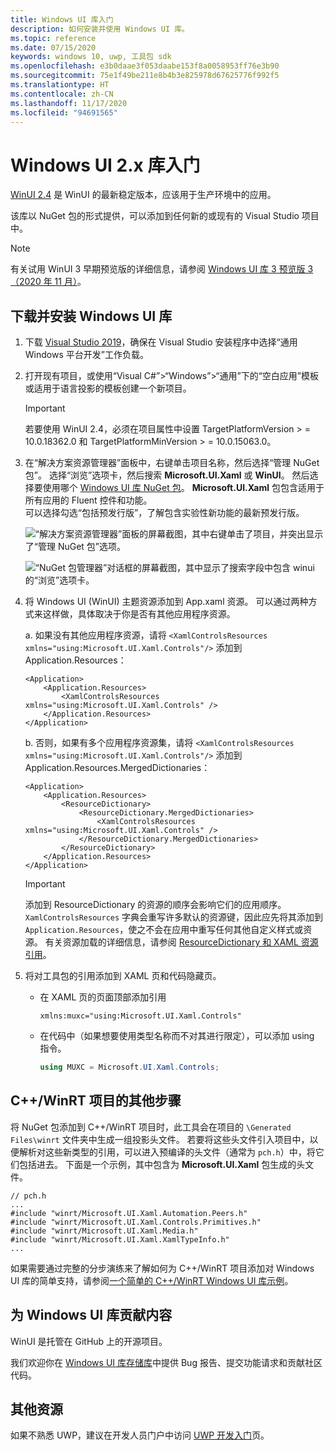 ```yaml
---
title: Windows UI 库入门
description: 如何安装并使用 Windows UI 库。
ms.topic: reference
ms.date: 07/15/2020
keywords: windows 10, uwp, 工具包 sdk
ms.openlocfilehash: e3b0daae3f053daabe153f8a0058953ff76e3b90
ms.sourcegitcommit: 75e1f49be211e8b4b3e825978d67625776f992f5
ms.translationtype: HT
ms.contentlocale: zh-CN
ms.lasthandoff: 11/17/2020
ms.locfileid: "94691565"
---
```

# <a name="getting-started-with-the-windows-ui-2x-library"></a>Windows UI 2.x 库入门

[WinUI 2.4](release-notes/winui-2.4.md) 是 WinUI 的最新稳定版本，应该用于生产环境中的应用。

该库以 NuGet 包的形式提供，可以添加到任何新的或现有的 Visual Studio 项目中。

> [!NOTE]
> 有关试用 WinUI 3 早期预览版的详细信息，请参阅 [Windows UI 库 3 预览版 3（2020 年 11 月）](../winui3/index.md)。

## <a name="download-and-install-the-windows-ui-library"></a>下载并安装 Windows UI 库

1. 下载 [Visual Studio 2019](https://developer.microsoft.com/windows/downloads)，确保在 Visual Studio 安装程序中选择“通用 Windows 平台开发”工作负载。

2. 打开现有项目，或使用“Visual C#”>“Windows”>“通用”下的“空白应用”模板或适用于语言投影的模板创建一个新项目。  

    > [!IMPORTANT]
    > 若要使用 WinUI 2.4，必须在项目属性中设置 TargetPlatformVersion > = 10.0.18362.0 和 TargetPlatformMinVersion > = 10.0.15063.0。

3. 在“解决方案资源管理器”面板中，右键单击项目名称，然后选择“管理 NuGet 包”。 选择“浏览”选项卡，然后搜索 **Microsoft.UI.Xaml** 或 **WinUI**。 然后选择要使用哪个 [Windows UI 库 NuGet 包](nuget-packages.md)。
**Microsoft.UI.Xaml** 包包含适用于所有应用的 Fluent 控件和功能。  
可以选择勾选“包括预发行版”，了解包含实验性新功能的最新预发行版。

    ![“解决方案资源管理器”面板的屏幕截图，其中右键单击了项目，并突出显示了“管理 NuGet 包”选项。](images/ManageNugetPackages.png "管理 NuGet 包映像")

    ![“NuGet 包管理器”对话框的屏幕截图，其中显示了搜索字段中包含 winui 的“浏览”选项卡。](images/NugetPackages.png)

4. 将 Windows UI (WinUI) 主题资源添加到 App.xaml 资源。 可以通过两种方式来这样做，具体取决于你是否有其他应用程序资源。

    a. 如果没有其他应用程序资源，请将 `<XamlControlsResources xmlns="using:Microsoft.UI.Xaml.Controls"/>` 添加到 Application.Resources：

    ``` XAML
    <Application>
        <Application.Resources>
            <XamlControlsResources xmlns="using:Microsoft.UI.Xaml.Controls" />
        </Application.Resources>
    </Application>
    ```

    b. 否则，如果有多个应用程序资源集，请将 `<XamlControlsResources xmlns="using:Microsoft.UI.Xaml.Controls"/>` 添加到 Application.Resources.MergedDictionaries：

    ``` XAML
    <Application>
        <Application.Resources>
            <ResourceDictionary>
                <ResourceDictionary.MergedDictionaries>
                    <XamlControlsResources xmlns="using:Microsoft.UI.Xaml.Controls" />
                </ResourceDictionary.MergedDictionaries>
            </ResourceDictionary>
        </Application.Resources>
    </Application>
    ```

    > [!IMPORTANT]
    > 添加到 ResourceDictionary 的资源的顺序会影响它们的应用顺序。 `XamlControlsResources` 字典会重写许多默认的资源键，因此应先将其添加到 `Application.Resources`，使之不会在应用中重写任何其他自定义样式或资源。 有关资源加载的详细信息，请参阅 [ResourceDictionary 和 XAML 资源引用](/windows/uwp/design/controls-and-patterns/resourcedictionary-and-xaml-resource-references)。

5. 将对工具包的引用添加到 XAML 页和代码隐藏页。

    * 在 XAML 页的页面顶部添加引用

        ```xaml
        xmlns:muxc="using:Microsoft.UI.Xaml.Controls"
        ```

    * 在代码中（如果想要使用类型名称而不对其进行限定），可以添加 using 指令。

        ```csharp
        using MUXC = Microsoft.UI.Xaml.Controls;
        ```

## <a name="additional-steps-for-a-cwinrt-project"></a>C++/WinRT 项目的其他步骤

将 NuGet 包添加到 C++/WinRT 项目时，此工具会在项目的 `\Generated Files\winrt` 文件夹中生成一组投影头文件。 若要将这些头文件引入项目中，以便解析对这些新类型的引用，可以进入预编译的头文件（通常为 `pch.h`）中，将它们包括进去。 下面是一个示例，其中包含为 **Microsoft.UI.Xaml** 包生成的头文件。

```cppwinrt
// pch.h
...
#include "winrt/Microsoft.UI.Xaml.Automation.Peers.h"
#include "winrt/Microsoft.UI.Xaml.Controls.Primitives.h"
#include "winrt/Microsoft.UI.Xaml.Media.h"
#include "winrt/Microsoft.UI.Xaml.XamlTypeInfo.h"
...
```

如果需要通过完整的分步演练来了解如何为 C++/WinRT 项目添加对 Windows UI 库的简单支持，请参阅[一个简单的 C++/WinRT Windows UI 库示例](/windows/uwp/cpp-and-winrt-apis/simple-winui-example)。

## <a name="contributing-to-the-windows-ui-library"></a>为 Windows UI 库贡献内容

WinUI 是托管在 GitHub 上的开源项目。

我们欢迎你在 [Windows UI 库存储库](https://aka.ms/winui)中提供 Bug 报告、提交功能请求和贡献社区代码。

## <a name="other-resources"></a>其他资源

如果不熟悉 UWP，建议在开发人员门户中访问 [UWP 开发入门](https://developer.microsoft.com/windows/getstarted)页。